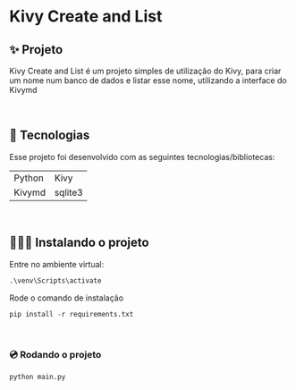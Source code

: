 # Kivy Create and List

## ✨ Projeto

Kivy Create and List é um projeto simples de utilização do Kivy, para criar um nome num banco de dados e listar esse nome, utilizando a interface do Kivymd

<br>


## 🚀 Tecnologias

Esse projeto foi desenvolvido com as seguintes tecnologias/bibliotecas:

<table border="0">
 <tr>
<td> Python</td>
<td> Kivy</td>
 </tr>
  <tr>
<td> Kivymd</td>
<td> sqlite3</td>
 </tr>
</table>

<br>

## 👨🏻‍💻 Instalando o projeto

Entre no ambiente virtual:

```cl
.\venv\Scripts\activate
```

Rode o comando de instalação

```cl
pip install -r requirements.txt
```

<br>

### 💿 Rodando o projeto


```cl
python main.py
```
